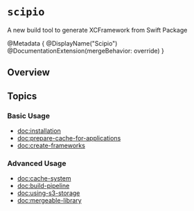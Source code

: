 # ``scipio``

A new build tool to generate XCFramework from Swift Package

@Metadata {
    @DisplayName("Scipio")
    @DocumentationExtension(mergeBehavior: override)
}

## Overview


## Topics

### Basic Usage

- <doc:installation>
- <doc:prepare-cache-for-applications>
- <doc:create-frameworks>

### Advanced Usage

- <doc:cache-system>
- <doc:build-pipeline>
- <doc:using-s3-storage>
- <doc:mergeable-library>
